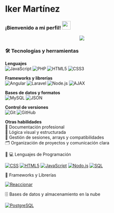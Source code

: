 # Iker Martínez
<h3 align="centro">
  ¡Bienvenido a mi perfil!
  <img src="https://media.giphy.com/media/hvRJCLFzcasrR4ia7z/giphy.gif" width="28">
</h3>

<!-- Escritura de SVG por DenverCoder1 - https://github.com/DenverCoder1/readme-typing-svg -->
<p align="center">
  <a href="https://github.com/DenverCoder1/readme-typing-svg">
    <img src="https://readme-typing-svg.herokuapp.com?center=true&vCenter=true&lines=Iker+Martínez++;+Full-Stack-Web-Developer">
  </a>
</p>


<!-- Algunas insignias son de https://github.com/Ileriayo/markdown-badges -->

### 🛠️ Tecnologías y herramientas

**Lenguajes**  
![JavaScript](https://img.shields.io/badge/JavaScript-F7DF1E?style=for-the-badge&logo=javascript&logoColor=black)
![PHP](https://img.shields.io/badge/PHP-777BB4?style=for-the-badge&logo=php&logoColor=white)
![HTML5](https://img.shields.io/badge/HTML5-E34F26?style=for-the-badge&logo=html5&logoColor=white)
![CSS3](https://img.shields.io/badge/CSS3-1572B6?style=for-the-badge&logo=css3&logoColor=white)

**Frameworks y librerías**  
![Angular](https://img.shields.io/badge/Angular-DD0031?style=for-the-badge&logo=angular&logoColor=white)
![Laravel](https://img.shields.io/badge/Laravel-FF2D20?style=for-the-badge&logo=laravel&logoColor=white)
![Node.js](https://img.shields.io/badge/Node.js-339933?style=for-the-badge&logo=nodedotjs&logoColor=white)
![AJAX](https://img.shields.io/badge/AJAX-007FFF?style=for-the-badge&logoColor=white)

**Bases de datos y formatos**  
![MySQL](https://img.shields.io/badge/MySQL-4479A1?style=for-the-badge&logo=mysql&logoColor=white)
![JSON](https://img.shields.io/badge/JSON-000000?style=for-the-badge&logo=json&logoColor=white)

**Control de versiones**  
![Git](https://img.shields.io/badge/Git-F05032?style=for-the-badge&logo=git&logoColor=white)
![GitHub](https://img.shields.io/badge/GitHub-181717?style=for-the-badge&logo=github&logoColor=white)

**Otras habilidades**  
📄 Documentación profesional  
🧠 Lógica visual y estructurada  
🧩 Gestión de sesiones, arrays y compatibilidades  
🗂️ Organización de proyectos y comunicación clara

 
 👨 💻 Lenguajes de Programación
<p>
    <a href="#"><img alt="CSS" src="https://img.shields.io/badge/CSS-1572B6.svg?logo=css3&logoColor=white"></a>
    <a href="#"><img alt="HTML5" src="https://img.shields.io/badge/HTML5-E34F26?logo=html5&logoColor=white"></a>
    <a href="#"><img alt="JavaScript" src="https://img.shields.io/badge/JavaScript-F7DF1E.svg?logo=javascript&logoColor=black"></a>
    <a href="#"><img alt="Nodo.js" src="https://img.shields.io/badge/Node.js-43853D.svg?logo=node.js&logoColor=white"></a >
    <a href="#"><img alt="SQL" src="https://custom-icon-badges.herokuapp.com/badge/SQL-025E8C.svg?logo=database&logoColor=white"></a >
</p>

🧰 Frameworks y Librerías
<p>
    <a href="#"><img alt="Reaccionar" src="https://img.shields.io/badge/React-20232a.svg?logo=react&logoColor=%2361DAFB"></a>
   
</p>

 🗄️ Bases de datos y almacenamiento en la nube
<p>
    <a href="#"><img alt="PostgreSQL" src="https://img.shields.io/badge/PostgreSQL-316192.svg?logo=postgresql&logoColor=white"></a>
</p>


